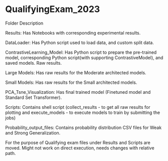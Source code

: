 # QualifyingExam_2023

Folder Description

Results: Has Notebooks with corresponding experimental results.

DataLoader: Has Python script used to load data, and custom split data.

ContrastiveLearning_Model: Has Python script to prepare the pre-trained model, corresponding Python script(with supporting ContrastiveModel), and saved models. Raw results.

Large Models: Has raw results for the Moderate architected models.

Small Models: Has raw results for the Small architected models.

PCA_Tsne_Visualization: Has final trained model (Finetuned model and Standard Set Transformer).

Scripts: Contains shell script (collect_results - to get all raw results for plotting and execute_models - to execute models to train by submitting the jobs)

Probability_output_files: Contains probability distribution CSV files for Weak and Strong Generalization.


For the purpose of Qualifying exam files under Results and Scripts are moved. Might not work on direct execution, needs changes with relative path.
